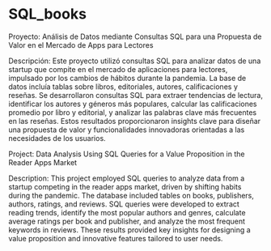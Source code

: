 # SQL_books
Proyecto: Análisis de Datos mediante Consultas SQL para una Propuesta de Valor en el Mercado de Apps para Lectores

Descripción:
Este proyecto utilizó consultas SQL para analizar datos de una startup que compite en el mercado de aplicaciones para lectores, impulsado por los cambios de hábitos durante la pandemia. La base de datos incluía tablas sobre libros, editoriales, autores, calificaciones y reseñas. Se desarrollaron consultas SQL para extraer tendencias de lectura, identificar los autores y géneros más populares, calcular las calificaciones promedio por libro y editorial, y analizar las palabras clave más frecuentes en las reseñas. Estos resultados proporcionaron insights clave para diseñar una propuesta de valor y funcionalidades innovadoras orientadas a las necesidades de los usuarios.


Project: Data Analysis Using SQL Queries for a Value Proposition in the Reader Apps Market

Description:
This project employed SQL queries to analyze data from a startup competing in the reader apps market, driven by shifting habits during the pandemic. The database included tables on books, publishers, authors, ratings, and reviews. SQL queries were developed to extract reading trends, identify the most popular authors and genres, calculate average ratings per book and publisher, and analyze the most frequent keywords in reviews. These results provided key insights for designing a value proposition and innovative features tailored to user needs.
